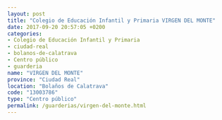 ```yaml
---
layout: post
title: "Colegio de Educación Infantil y Primaria VIRGEN DEL MONTE"
date: 2017-09-20 20:57:05 +0200
categories:
- Colegio de Educación Infantil y Primaria
- ciudad-real
- bolanos-de-calatrava
- Centro público
- guarderia
name: "VIRGEN DEL MONTE"
province: "Ciudad Real"
location: "Bolaños de Calatrava"
code: "13003786"
type: "Centro público"
permalink: /guarderias/virgen-del-monte.html
---
```

